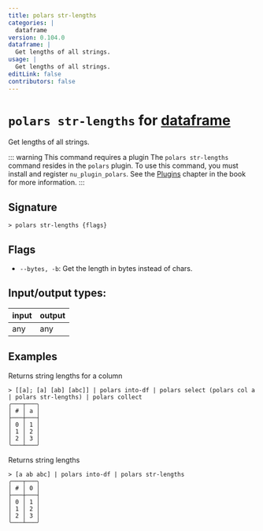 ```yaml
---
title: polars str-lengths
categories: |
  dataframe
version: 0.104.0
dataframe: |
  Get lengths of all strings.
usage: |
  Get lengths of all strings.
editLink: false
contributors: false
---
```

<!-- This file is automatically generated. Please edit the command in https://github.com/nushell/nushell instead. -->

# `polars str-lengths` for [dataframe](/commands/categories/dataframe.md)

<div class='command-title'>Get lengths of all strings.</div>

::: warning This command requires a plugin
The `polars str-lengths` command resides in the `polars` plugin.
To use this command, you must install and register `nu_plugin_polars`.
See the [Plugins](/book/plugins.html) chapter in the book for more information.
:::


## Signature

```> polars str-lengths {flags} ```

## Flags

 -  `--bytes, -b`: Get the length in bytes instead of chars.


## Input/output types:

| input | output |
| ----- | ------ |
| any   | any    |
## Examples

Returns string lengths for a column
```nu
> [[a]; [a] [ab] [abc]] | polars into-df | polars select (polars col a | polars str-lengths) | polars collect
╭───┬───╮
│ # │ a │
├───┼───┤
│ 0 │ 1 │
│ 1 │ 2 │
│ 2 │ 3 │
╰───┴───╯

```

Returns string lengths
```nu
> [a ab abc] | polars into-df | polars str-lengths
╭───┬───╮
│ # │ 0 │
├───┼───┤
│ 0 │ 1 │
│ 1 │ 2 │
│ 2 │ 3 │
╰───┴───╯

```
